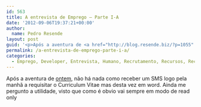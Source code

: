 ```yaml
---
id: 563
title: A entrevista de Emprego – Parte I-A
date: '2012-09-06T19:37:21+00:00'
author:
  name: Pedro Resende
layout: post
guid: '<p>Após a aventura de <a href="http://blog.resende.biz/?p=1055" target="_blank">ontem</a>, não há nada como receber um SMS logo pela manhã a requisitar o Curriculum Vitae mas desta vez em word. Ainda me pergunto a utilidade, visto que como é obvio vai sem'
permalink: /a-entrevista-de-emprego-parte-i-a/
categories:
  - Emprego, Developer, Entrevista, Humano, Recrutamento, Recursos, Recursos Humanos, Web
---
```


Após a aventura de <a href="http://blog.resende.biz/?p=1055" target="_blank">ontem</a>, não há nada como receber um SMS logo pela manhã a requisitar o Curriculum Vitae mas desta vez em word. Ainda me pergunto a utilidade, visto que como é obvio vai sempre em modo de read only
